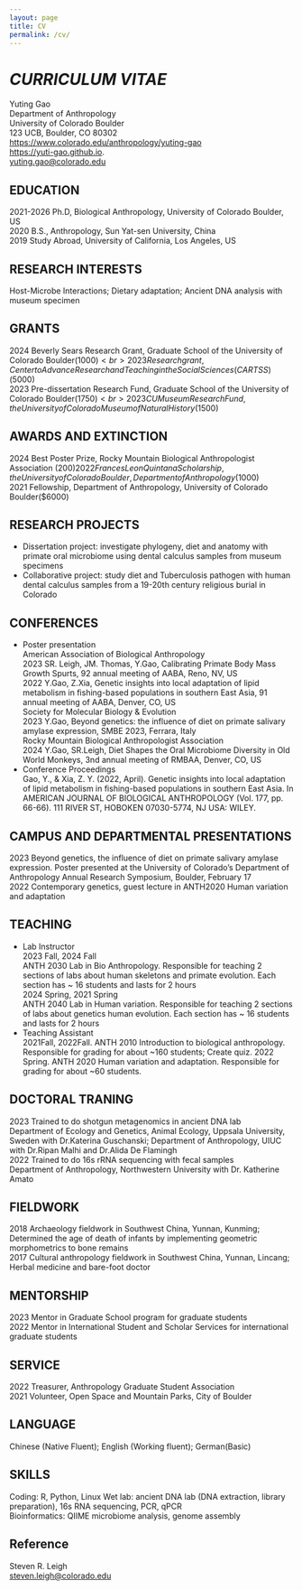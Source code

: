 ```yaml
---
layout: page
title: CV
permalink: /cv/
---
```

# _CURRICULUM VITAE_

Yuting Gao <br> 
Department of Anthropology <br> 
University of Colorado Boulder <br> 
123 UCB, Boulder, CO 80302 <br> 
https://www.colorado.edu/anthropology/yuting-gao  <br> 
https://yuti-gao.github.io.  
yuting.gao@colorado.edu  
## EDUCATION
2021-2026 	Ph.D, Biological Anthropology, University of Colorado Boulder, US  
2020		B.S., Anthropology, Sun Yat-sen University, China  
2019		Study Abroad, University of California, Los Angeles, US  
## RESEARCH INTERESTS
Host-Microbe Interactions; Dietary adaptation; Ancient DNA analysis with museum specimen
## GRANTS
2024 	Beverly Sears Research Grant, Graduate School of the University of Colorado Boulder($1000)  <br>                                                                     2023  Research grant, Center to Advance Research and Teaching in the Social Sciences (CARTSS)($5000)  <br>
2023	 Pre-dissertation Research Fund, Graduate School of the University of Colorado Boulder($1750)  <br>
2023 	CU Museum Research Fund, the University of Colorado Museum of Natural History($1500)  <br> 
## AWARDS AND EXTINCTION 
2024 	 Best Poster Prize, Rocky Mountain Biological Anthropologist Association ($200)                                                        
2022	  Frances Leon Quintana Scholarship, the University of Colorado Boulder, Department of Anthropology($1000) 						  
2021   Fellowship, Department of Anthropology, University of Colorado Boulder($6000)                                             
## RESEARCH PROJECTS
- Dissertation project: investigate phylogeny, diet and anatomy with primate oral microbiome using dental calculus samples from museum specimens
- Collaborative project: study diet and Tuberculosis pathogen with human dental calculus samples from a 19-20th century religious burial in Colorado
## CONFERENCES 
- Poster presentation  
American Association of Biological Anthropology   
2023 	SR. Leigh, JM. Thomas, Y.Gao, Calibrating Primate Body Mass Growth Spurts, 92 annual meeting of AABA, Reno, NV, US   
2022	Y.Gao, Z.Xia,  Genetic insights into local adaptation of lipid metabolism in fishing-based populations in southern East Asia,  91 annual meeting of AABA, Denver, CO, US   
Society for Molecular Biology & Evolution   
2023 	Y.Gao, Beyond genetics: the influence of diet on primate salivary amylase expression, SMBE 2023, Ferrara, Italy   
Rocky Mountain Biological Anthropologist Association  
2024  Y.Gao, SR.Leigh, Diet Shapes the Oral Microbiome Diversity in Old World Monkeys, 3nd annual meeting of RMBAA, Denver, CO, US  
- Conference Proceedings  
Gao, Y., & Xia, Z. Y. (2022, April). Genetic insights into local adaptation of lipid metabolism in fishing-based populations in southern East Asia. In AMERICAN JOURNAL OF BIOLOGICAL ANTHROPOLOGY (Vol. 177, pp. 66-66). 111 RIVER ST, HOBOKEN 07030-5774, NJ USA: WILEY.
## CAMPUS AND DEPARTMENTAL PRESENTATIONS 
2023 	Beyond genetics, the influence of diet on primate salivary amylase expression. Poster presented at the University of Colorado’s Department of Anthropology Annual Research Symposium, Boulder, February 17  
2022  Contemporary genetics, guest lecture in ANTH2020 Human variation and adaptation  
## TEACHING
- Lab Instructor  
2023 Fall, 2024 Fall   
ANTH 2030 Lab in Bio Anthropology. Responsible for teaching 2 sections of labs about human skeletons and primate evolution. Each section has ~ 16 students and lasts for 2 hours   
2024 Spring, 2021 Spring   
ANTH 2040 Lab in Human variation. Responsible for teaching 2 sections of labs about genetics human evolution. Each section has ~ 16 students and lasts for 2 hours  
- Teaching Assistant      
2021Fall, 2022Fall. ANTH 2010 Introduction to biological anthropology. Responsible for grading for about ~160 students; Create quiz. 
2022 Spring. ANTH 2020 Human variation and adaptation. Responsible for grading for about ~60 students. 
## DOCTORAL TRANING 
2023 		Trained to do shotgun metagenomics in ancient DNA lab  
Department of Ecology and Genetics, Animal Ecology, Uppsala University, 	Sweden with Dr.Katerina Guschanski; 
Department of Anthropology, UIUC with Dr.Ripan Malhi and Dr.Alida De Flamingh  
2022 		Trained to do 16s rRNA sequencing with fecal samples   
Department of Anthropology, Northwestern University with Dr. Katherine Amato  
## FIELDWORK 
2018		Archaeology fieldwork in Southwest China, Yunnan, Kunming; Determined the age of death of infants by implementing geometric morphometrics to bone remains     
2017 		Cultural anthropology fieldwork in Southwest China, Yunnan, Lincang; Herbal medicine and bare-foot doctor    
## MENTORSHIP
2023 		Mentor in Graduate School program for graduate students   
2022 		Mentor in International Student and Scholar Services for international graduate students  
## SERVICE
2022 		Treasurer, Anthropology Graduate Student Association  
2021		Volunteer, Open Space and Mountain Parks, City of Boulder
## LANGUAGE
Chinese (Native Fluent); English (Working fluent); German(Basic)
## SKILLS
Coding: R, Python, Linux
Wet lab: ancient DNA lab (DNA extraction, library preparation), 16s RNA sequencing, PCR, qPCR  
Bioinformatics: QIIME microbiome analysis, genome assembly  
## Reference 
Steven R. Leigh  
steven.leigh@colorado.edu

